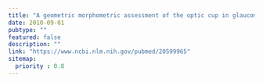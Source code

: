 ```yaml
---
title: "A geometric morphometric assessment of the optic cup in glaucoma."
date: 2010-09-01
pubtype: ""
featured: false
description: ""
link: "https://www.ncbi.nlm.nih.gov/pubmed/20599965"
sitemap:
  priority : 0.8
---
```



